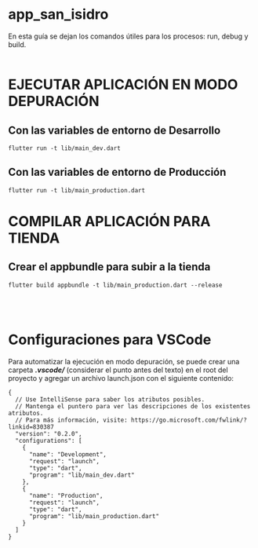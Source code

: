 # app_san_isidro

En esta guía se dejan los comandos útiles para los procesos: run, debug y build.
<br/><br/>

# EJECUTAR APLICACIÓN EN MODO DEPURACIÓN
## Con las variables de entorno de Desarrollo
```
flutter run -t lib/main_dev.dart 
```

## Con las variables de entorno de Producción
```
flutter run -t lib/main_production.dart
```



# COMPILAR APLICACIÓN PARA TIENDA
## Crear el appbundle para subir a la tienda
```
flutter build appbundle -t lib/main_production.dart --release
```

<br/><br/>


# Configuraciones para VSCode
Para automatizar la ejecución en modo depuración, se puede crear una carpeta ***.vscode/*** (considerar el punto antes del texto) en el root del proyecto y agregar un archivo launch.json con el siguiente contenido:
```
{
  // Use IntelliSense para saber los atributos posibles.
  // Mantenga el puntero para ver las descripciones de los existentes atributos.
  // Para más información, visite: https://go.microsoft.com/fwlink/?linkid=830387
  "version": "0.2.0",
  "configurations": [
    {
      "name": "Development",
      "request": "launch",
      "type": "dart",
      "program": "lib/main_dev.dart"
    },
    {
      "name": "Production",
      "request": "launch",
      "type": "dart",
      "program": "lib/main_production.dart"
    }
  ]
}
```